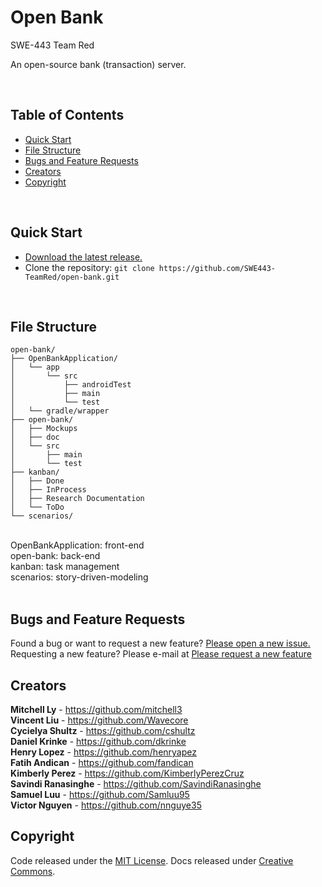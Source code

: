 <h1>Open Bank</h1>
SWE-443 Team Red

An open-source bank (transaction) server.

<br>

## Table of Contents

- [Quick Start](#quick-start)
- [File Structure](#file-structure)
- [Bugs and Feature Requests](#bugs-and-feature-requests)
- [Creators](#creators)
- [Copyright](#copyright)

<br>

## Quick Start
- [Download the latest release.](https://github.com/SWE443-TeamRed/open-bank/archive/master.zip)
- Clone the repository: `git clone https://github.com/SWE443-TeamRed/open-bank.git`

<br>

## File Structure

```
open-bank/
├── OpenBankApplication/
│   └── app
│       └── src
│           ├── androidTest
│           ├── main
│           └── test
│   └── gradle/wrapper
├── open-bank/
│   ├── Mockups
│   ├── doc
│   └── src
│       ├── main
│       └── test
├── kanban/
│   ├── Done
│   ├── InProcess
│   ├── Research Documentation
│   └── ToDo
└── scenarios/
```
<br>
OpenBankApplication:    front-end<br>
open-bank:              back-end<br>
kanban:                 task management<br>
scenarios:              story-driven-modeling<br>
<br>

## Bugs and Feature Requests
Found a bug or want to request a new feature?  [Please open a new issue.](https://github.com/SWE-443-TeamRed/open-bank/issues/new)
<br>
Requesting a new feature? Please e-mail at [Please request a new feature](https://github.com/SWE-443-TeamRed/open-bank/issues/new)


## Creators

**Mitchell Ly**
    - <https://github.com/mitchell3>
<br>
**Vincent Liu**
    - <https://github.com/Wavecore>
<br>
**Cycielya Shultz**
    - <https://github.com/cshultz>
<br>
**Daniel Krinke**
    - <https://github.com/dkrinke>
<br>
**Henry Lopez**
    - <https://github.com/henryapez>
<br>
**Fatih Andican**
    - <https://github.com/fandican>
<br>
**Kimberly Perez**
    - <https://github.com/KimberlyPerezCruz>
<br>
**Savindi Ranasinghe**
    - <https://github.com/SavindiRanasinghe>
<br>
**Samuel Luu**
    - <https://github.com/Samluu95>
<br>
**Victor Nguyen**
    - <https://github.com/nnguye35>
<br>

## Copyright
Code released under the [MIT License](https://github.com/SWE-443-TeamRed/open-bank/blob/master/LICENSE). Docs released under [Creative Commons](https://github.com/SWE-443-TeamRed/open-bank/blob/master/COMMONS).